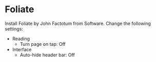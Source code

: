 # Foliate

Install Foliate by John Factotum from Software. Change the following settings:

- Reading
  - Turn page on tap: Off
- Interface
  - Auto-hide header bar: Off
